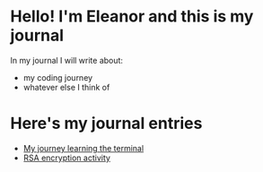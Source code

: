 # Hello! I'm Eleanor and this is my journal

In my journal I will write about:

- my coding journey
- whatever else I think of

# Here's my journal entries

* [My journey learning the terminal](terminal.md)
* [RSA encryption activity](encryption.md)
